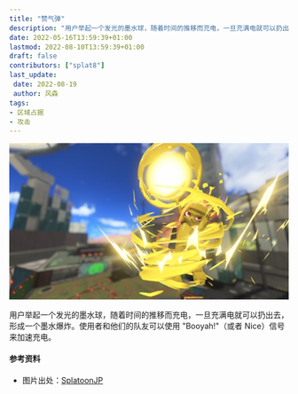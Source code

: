 ```yaml
---
title: "赞气弹"
description: "用户举起一个发光的墨水球，随着时间的推移而充电，一旦充满电就可以扔出去，形成一个墨水爆炸。。"
date: 2022-05-16T13:59:39+01:00
lastmod: 2022-08-10T13:59:39+01:00
draft: false
contributors: ["splat8"]
last_update:  
 date: 2022-08-19
 author: 风森
tags:
- 区域占据
- 攻击
---
```


![赞气弹](./images/Booyah_Bomb_cover.png)

用户举起一个发光的墨水球，随着时间的推移而充电，一旦充满电就可以扔出去，形成一个墨水爆炸。使用者和他们的队友可以使用 "Booyah!"（或者 Nice）信号来加速充电。


#### 参考资料
- 图片出处：[SplatoonJP](https://twitter.com/SplatoonJP/status/1560189765986635777?s=20&t=lUlTNorTgQLXtigpOgrPuQ)